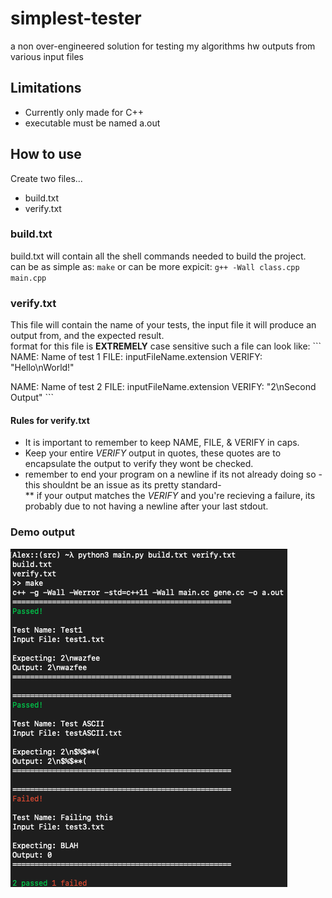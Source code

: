 # simplest-tester
a non over-engineered solution for testing my algorithms hw outputs from various input files

## Limitations
* Currently only made for C++
* executable must be named a.out 


## How to use
Create two files...
* build.txt
* verify.txt

### build.txt
build.txt will contain all the shell commands needed to build the project.  
can be as simple as: ```make```
or can be more expicit: ```g++ -Wall class.cpp main.cpp```

### verify.txt
This file will contain the name of your tests, the input file it will produce an output from, and the expected result.   
format for this file is **EXTREMELY** case sensitive
such a file can look like:  ```
NAME: Name of test 1
FILE: inputFileName.extension
VERIFY: "Hello\nWorld!"

NAME: Name of test 2
FILE: inputFileName.extension
VERIFY: "2\nSecond Output" ```
#### Rules for verify.txt
* It is important to remember to keep NAME, FILE, & VERIFY in caps.  
* Keep your entire *VERIFY* output in quotes, these quotes are to encapsulate the output to verify they wont be checked.  
* remember to end your program on a newline if its not already doing so -this shouldnt be an issue as its pretty standard-  
** if your output matches the *VERIFY* and you're recieving a failure, its probably due to not having a newline after your last stdout.  


### Demo output
<img src="https://raw.githubusercontent.com/alexshelto/simplest-tester/main/screenshot/output.png"/>

